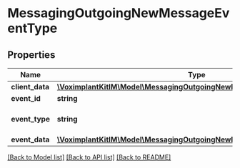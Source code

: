 # MessagingOutgoingNewMessageEventType

## Properties
Name | Type | Description | Notes
------------ | ------------- | ------------- | -------------
**client_data** | [**\VoximplantKitIM\Model\MessagingOutgoingNewMessageEventTypeClientData**](MessagingOutgoingNewMessageEventTypeClientData.md) |  | 
**event_id** | **string** |  | 
**event_type** | **string** | Will have the value &#39;send_message&#39; | 
**event_data** | [**\VoximplantKitIM\Model\MessagingOutgoingNewMessageEventTypeEventData**](MessagingOutgoingNewMessageEventTypeEventData.md) |  | 

[[Back to Model list]](../README.md#documentation-for-models) [[Back to API list]](../README.md#documentation-for-api-endpoints) [[Back to README]](../README.md)


